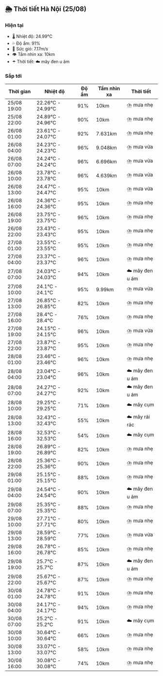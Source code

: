 ## 🌦️ Thời tiết Hà Nội (25/08)

### Hiện tại

- 🌡️ Nhiệt độ: 24.99℃
- 💦 Độ ẩm: 91%
- 💨 Sức gió: 7.17m/s
- 👁️ Tầm nhìn xa: 10km
- ☂️ Thời tiết: ☁️ mây đen u ám

### Sắp tới

| Thời gian | Nhiệt độ | Độ ẩm | Tầm nhìn xa | Thời tiết |
| --- | --- | --- | --- | --- |
| 25/08 19:00 | 22.26℃ - 24.99℃ | 91% | 10km | ⛈️ mưa nhẹ |
| 25/08 22:00 | 24.89℃ - 24.96℃ | 90% | 10km | ⛈️ mưa nhẹ |
| 26/08 01:00 | 23.61℃ - 24.07℃ | 92% | 7.631km | ⛈️ mưa nhẹ |
| 26/08 04:00 | 24.23℃ - 24.23℃ | 96% | 9.048km | ⛈️ mưa vừa |
| 26/08 07:00 | 24.24℃ - 24.24℃ | 96% | 6.696km | ⛈️ mưa vừa |
| 26/08 10:00 | 23.78℃ - 23.78℃ | 96% | 4.639km | ⛈️ mưa vừa |
| 26/08 13:00 | 24.47℃ - 24.47℃ | 95% | 10km | ⛈️ mưa vừa |
| 26/08 16:00 | 24.36℃ - 24.36℃ | 95% | 10km | ⛈️ mưa nhẹ |
| 26/08 19:00 | 23.75℃ - 23.75℃ | 96% | 10km | ⛈️ mưa nhẹ |
| 26/08 22:00 | 23.43℃ - 23.43℃ | 95% | 10km | ⛈️ mưa nhẹ |
| 27/08 01:00 | 23.55℃ - 23.55℃ | 95% | 10km | ⛈️ mưa nhẹ |
| 27/08 04:00 | 23.37℃ - 23.37℃ | 96% | 10km | ⛈️ mưa nhẹ |
| 27/08 07:00 | 24.03℃ - 24.03℃ | 94% | 10km | ☁️ mây đen u ám |
| 27/08 10:00 | 24.1℃ - 24.1℃ | 95% | 9.99km | ⛈️ mưa vừa |
| 27/08 13:00 | 26.85℃ - 26.85℃ | 82% | 10km | ⛈️ mưa nhẹ |
| 27/08 16:00 | 28.4℃ - 28.4℃ | 76% | 10km | ⛈️ mưa nhẹ |
| 27/08 19:00 | 24.15℃ - 24.15℃ | 96% | 10km | ⛈️ mưa vừa |
| 27/08 22:00 | 23.87℃ - 23.87℃ | 95% | 10km | ⛈️ mưa nhẹ |
| 28/08 01:00 | 23.46℃ - 23.46℃ | 96% | 10km | ⛈️ mưa nhẹ |
| 28/08 04:00 | 23.04℃ - 23.04℃ | 96% | 10km | ☁️ mây đen u ám |
| 28/08 07:00 | 24.27℃ - 24.27℃ | 92% | 10km | ☁️ mây đen u ám |
| 28/08 10:00 | 29.25℃ - 29.25℃ | 71% | 10km | ☁️ mây cụm |
| 28/08 13:00 | 32.43℃ - 32.43℃ | 55% | 10km | ☁️ mây rải rác |
| 28/08 16:00 | 32.53℃ - 32.53℃ | 54% | 10km | ☁️ mây cụm |
| 28/08 19:00 | 26.89℃ - 26.89℃ | 82% | 10km | ⛈️ mưa nhẹ |
| 28/08 22:00 | 25.36℃ - 25.36℃ | 90% | 10km | ⛈️ mưa nhẹ |
| 29/08 01:00 | 25.15℃ - 25.15℃ | 88% | 10km | ⛈️ mưa nhẹ |
| 29/08 04:00 | 24.54℃ - 24.54℃ | 90% | 10km | ☁️ mây đen u ám |
| 29/08 07:00 | 25.35℃ - 25.35℃ | 88% | 10km | ⛈️ mưa nhẹ |
| 29/08 10:00 | 27.71℃ - 27.71℃ | 80% | 10km | ⛈️ mưa nhẹ |
| 29/08 13:00 | 28.59℃ - 28.59℃ | 77% | 10km | ⛈️ mưa vừa |
| 29/08 16:00 | 26.78℃ - 26.78℃ | 85% | 10km | ⛈️ mưa nhẹ |
| 29/08 19:00 | 25.7℃ - 25.7℃ | 87% | 10km | ☁️ mây đen u ám |
| 29/08 22:00 | 25.67℃ - 25.67℃ | 87% | 10km | ⛈️ mưa nhẹ |
| 30/08 01:00 | 24.78℃ - 24.78℃ | 91% | 10km | ⛈️ mưa nhẹ |
| 30/08 04:00 | 24.17℃ - 24.17℃ | 94% | 10km | ⛈️ mưa nhẹ |
| 30/08 07:00 | 25.2℃ - 25.2℃ | 91% | 10km | ☁️ mây cụm |
| 30/08 10:00 | 30.64℃ - 30.64℃ | 66% | 10km | ⛈️ mưa nhẹ |
| 30/08 13:00 | 33.07℃ - 33.07℃ | 58% | 10km | ⛈️ mưa nhẹ |
| 30/08 16:00 | 30.08℃ - 30.08℃ | 74% | 10km | ⛈️ mưa nhẹ |
